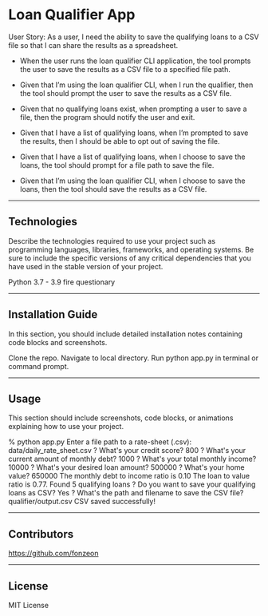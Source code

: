# Loan Qualifier App

User Story:
As a user, I need the ability to save the qualifying loans to a CSV file so that I can share the results as a spreadsheet.

- When the user runs the loan qualifier CLI application, the tool prompts the user to save the results as a CSV file to a specified file path.

- Given that I’m using the loan qualifier CLI, when I run the qualifier, then the tool should prompt the user to save the results as a CSV file.
- Given that no qualifying loans exist, when prompting a user to save a file, then the program should notify the user and exit.
- Given that I have a list of qualifying loans, when I’m prompted to save the results, then I should be able to opt out of saving the file.
- Given that I have a list of qualifying loans, when I choose to save the loans, the tool should prompt for a file path to save the file.
- Given that I’m using the loan qualifier CLI, when I choose to save the loans, then the tool should save the results as a CSV file.

---

## Technologies

Describe the technologies required to use your project such as programming languages, libraries, frameworks, and operating systems. Be sure to include the specific versions of any critical dependencies that you have used in the stable version of your project.

Python 3.7 - 3.9
fire
questionary

---

## Installation Guide

In this section, you should include detailed installation notes containing code blocks and screenshots.

Clone the repo.
Navigate to local directory.
Run python app.py in terminal or command prompt.

---

## Usage

This section should include screenshots, code blocks, or animations explaining how to use your project.

% python app.py
Enter a file path to a rate-sheet (.csv): data/daily_rate_sheet.csv
? What's your credit score? 800
? What's your current amount of monthly debt? 1000
? What's your total monthly income? 10000
? What's your desired loan amount? 500000
? What's your home value? 650000
The monthly debt to income ratio is 0.10
The loan to value ratio is 0.77.
Found 5 qualifying loans
? Do you want to save your qualifying loans as CSV? Yes
? What's the path and filename to save the CSV file? qualifier/output.csv
CSV saved successfully!


---

## Contributors

https://github.com/fonzeon

---

## License

MIT License
